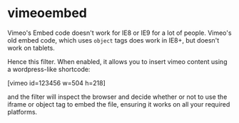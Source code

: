 vimeoembed
==========

Vimeo's Embed code doesn't work for IE8 or IE9 for a lot of people. Vimeo's old embed code, which uses `object` tags does work in IE8+, but doesn't work on tablets.

Hence this filter. When enabled, it allows you to insert vimeo content using a wordpress-like shortcode:

[vimeo id=123456 w=504 h=218]

and the filter will inspect the browser and decide whether or not to use the iframe or object tag to embed the file, ensuring it works on all your required platforms.

